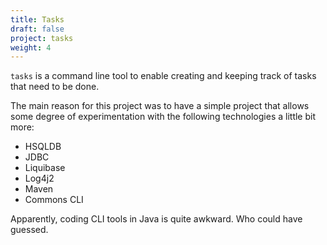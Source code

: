 ```yaml
---
title: Tasks
draft: false
project: tasks
weight: 4
---
```

`tasks` is a command line tool to enable creating and keeping track of tasks
that need to be done.

The main reason for this project was to have a simple project that allows some
degree of experimentation with the following technologies a little bit more:

- HSQLDB
- JDBC
- Liquibase
- Log4j2
- Maven
- Commons CLI

Apparently, coding CLI tools in Java is quite awkward. Who could have guessed.